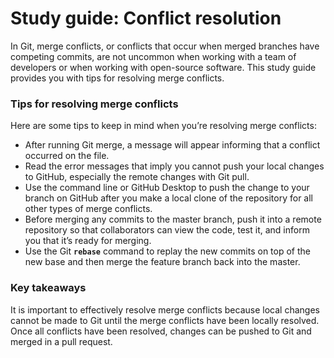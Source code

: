 # Study guide: Conflict resolution
In Git, merge conflicts, or conflicts that occur when merged branches have competing commits, are not uncommon when working with a team of developers or when working with open-source software. This study guide provides you with tips for resolving merge conflicts.

### Tips for resolving merge conflicts
Here are some tips to keep in mind when you’re resolving merge conflicts:

- After running Git merge, a message will appear informing that a conflict occurred on the file.
- Read the error messages that imply you cannot push your local changes to GitHub, especially the remote changes with Git pull.
- Use the command line or GitHub Desktop to push the change to your branch on GitHub after you make a local clone of the repository for all other types of merge conflicts.
- Before merging any commits to the master branch, push it into a remote repository so that collaborators can view the code, test it, and inform you that it’s ready for merging.
- Use the Git **`rebase`** command to replay the new commits on top of the new base and then merge the feature branch back into the master.

### Key takeaways
It is important to effectively resolve merge conflicts because local changes cannot be made to Git until the merge conflicts have been locally resolved. Once all conflicts have been resolved, changes can be pushed to Git and merged in a pull request.
